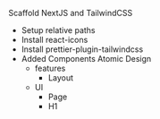 Scaffold NextJS and TailwindCSS

- Setup relative paths
- Install react-icons
- Install prettier-plugin-tailwindcss
- Added Components Atomic Design
  - features
    - Layout
  - UI
    - Page
    - H1
